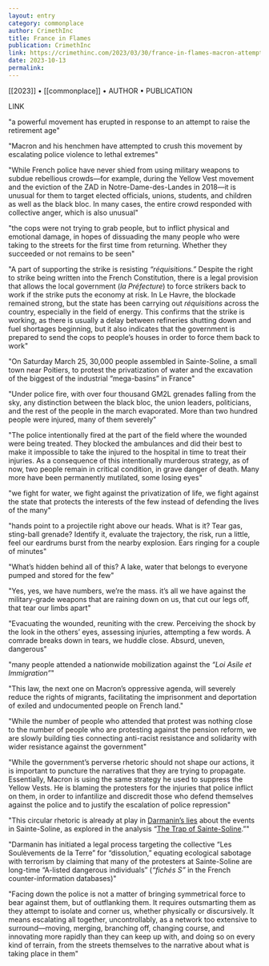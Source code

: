 ```yaml
---
layout: entry
category: commonplace
author: CrimethInc
title: France in Flames
publication: CrimethInc
link: https://crimethinc.com/2023/03/30/france-in-flames-macron-attempts-to-crush-the-movement-against-the-pension-reform-with-lethal-violence-1
date: 2023-10-13
permalink:
---
```


[[2023]] • [[commonplace]] • AUTHOR • PUBLICATION

LINK

"a powerful movement has erupted in response to an attempt to raise the retirement age"

"Macron and his henchmen have attempted to crush this movement by escalating police violence to lethal extremes"

"While French police have never shied from using military weapons to subdue rebellious crowds—for example, during the Yellow Vest movement and the eviction of the ZAD in Notre-Dame-des-Landes in 2018—it is unusual for them to target elected officials, unions, students, and children as well as the black bloc. In many cases, the entire crowd responded with collective anger, which is also unusual"

"the cops were not trying to grab people, but to inflict physical and emotional damage, in hopes of dissuading the many people who were taking to the streets for the first time from returning. Whether they succeeded or not remains to be seen"

"A part of supporting the strike is resisting *“réquisitions.”* Despite the right to strike being written into the French Constitution, there is a legal provision that allows the local government (*la Préfecture*) to force strikers back to work if the strike puts the economy at risk. In Le Havre, the blockade remained strong, but the state has been carrying out *réquisitions* across the country, especially in the field of energy. This confirms that the strike is working, as there is usually a delay between refineries shutting down and fuel shortages beginning, but it also indicates that the government is prepared to send the cops to people’s houses in order to force them back to work"

"On Saturday March 25, 30,000 people assembled in Sainte-Soline, a small town near Poitiers, to protest the privatization of water and the excavation of the biggest of the industrial “mega-basins” in France"

"Under police fire, with over four thousand GM2L grenades falling from the sky, any distinction between the black bloc, the union leaders, politicians, and the rest of the people in the march evaporated. More than two hundred people were injured, many of them severely"

"The police intentionally fired at the part of the field where the wounded were being treated. They blocked the ambulances and did their best to make it impossible to take the injured to the hospital in time to treat their injuries. As a consequence of this intentionally murderous strategy, as of now, two people remain in critical condition, in grave danger of death. Many more have been permanently mutilated, some losing eyes"

"we fight for water, we fight against the privatization of life, we fight against the state that protects the interests of the few instead of defending the lives of the many"

"hands point to a projectile right above our heads. What is it? Tear gas, sting-ball grenade? Identify it, evaluate the trajectory, the risk, run a little, feel our eardrums burst from the nearby explosion. Ears ringing for a couple of minutes"

"What’s hidden behind all of this? A lake, water that belongs to everyone pumped and stored for the few"

"Yes, yes, we have numbers, we’re the mass. it’s all we have against the military-grade weapons that are raining down on us, that cut our legs off, that tear our limbs apart"

"Evacuating the wounded, reuniting with the crew. Perceiving the shock by the look in the others’ eyes, assessing injuries, attempting a few words. A comrade breaks down in tears, we huddle close. Absurd, uneven, dangerous"

"many people attended a nationwide mobilization against the *“Loi Asile et Immigration”*"

"This law, the next one on Macron’s oppressive agenda, will severely reduce the rights of migrants, facilitating the imprisonment and deportation of exiled and undocumented people on French land."

"While the number of people who attended that protest was nothing close to the number of people who are protesting against the pension reform, we are slowly building ties connecting anti-racist resistance and solidarity with wider resistance against the government"

"While the government’s perverse rhetoric should not shape our actions, it is important to puncture the narratives that they are trying to propagate. Essentially, Macron is using the same strategy he used to suppress the Yellow Vests. He is blaming the protesters for the injuries that police inflict on them, in order to infantilize and discredit those who defend themselves against the police and to justify the escalation of police repression"

"This circular rhetoric is already at play in [Darmanin’s lies](https://twitter.com/CerveauxNon/status/1640458309424803847) about the events in Sainte-Soline, as explored in the analysis “[The Trap of Sainte-Soline](https://illwill.com/sainte-soline).”"

"Darmanin has initiated a legal process targeting the collective “Les Soulèvements de la Terre” for “dissolution,” equating ecological sabotage with terrorism by claiming that many of the protesters at Sainte-Soline are long-time “A-listed dangerous individuals” (*“fichés S”* in the French counter-information databases)"

"Facing down the police is not a matter of bringing symmetrical force to bear against them, but of outflanking them. It requires outsmarting them as they attempt to isolate and corner us, whether physically or discursively. It means escalating all together, uncontrollably, as a network too extensive to surround—moving, merging, branching off, changing course, and innovating more rapidly than they can keep up with, and doing so on every kind of terrain, from the streets themselves to the narrative about what is taking place in them"
